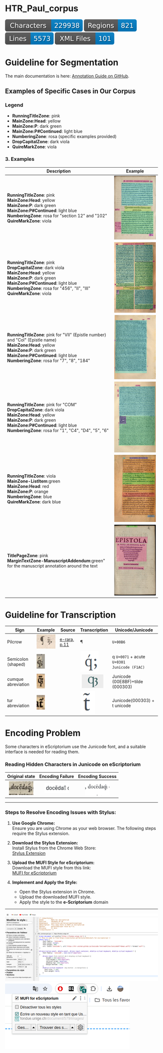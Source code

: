 # HTR_Paul_corpus

![characters badge](badges/characters.svg) ![regions badge](badges/regions.svg) ![lines badge](badges/lines.svg) ![files badge](badges/files.svg)

# Guideline for Segmentation

The main documentation  is here: [Annotation Guide on GitHub](https://github.com/DEFI-COLaF/LADaS/blob/main/AnnotationGuide.md).

## Examples of Specific Cases in Our Corpus

### Legend
- **RunningTitleZone**: pink
- **MainZone:Head**: yellow
- **MainZone:P**: dark green
- **MainZone:P#Continued**: light blue
- **NumberingZone**: rosa (specific examples provided)
- **DropCapitalZone**: dark viola
- **QuireMarkZone**: viola

### 3. Examples

| Description | Example |
| -------- | ------- |
| **RunningTitleZone**: pink <br/> **MainZone:Head**: yellow <br/> **MainZone:P**: dark green <br/> **MainZone:P#Continued**: light blue <br/> **NumberingZone**: rosa for "section 12" and "102" <br/> **QuireMarkZone**: viola | <img src="/pictures/Bucer_Eph_1.png" width="300"/> |
| **RunningTitleZone**: pink <br/> **DropCapitalZone**: dark viola <br/> **MainZone:Head**: yellow <br/> **MainZone:P**: dark green <br/> **MainZone:P#Continued**: light blue <br/> **NumberingZone**: rosa for "456", "II", "III" <br/> **QuireMarkZone**: viola | <img src="/pictures/Bucer_Rm_1.png" width="300"/> |
| **RunningTitleZone**: pink for "VII" (Epistle number) and "Col" (Epistle name) <br/> **MainZone:Head**: yellow <br/> **MainZone:P**: dark green <br/> **MainZone:P#Continued**: light blue <br/> **NumberingZone**: rosa for "7", "8", "184" | <img src="/pictures/Lefevre_1.png" width="300"/> |
| **RunningTitleZone**: pink for "COM" <br/> **DropCapitalZone**: dark viola <br/> **MainZone:Head**: yellow <br/> **MainZone:P**: dark green <br/> **MainZone:P#Continued**: light blue <br/> **NumberingZone**: rosa for "1", "C4", "D4", "5", "6" | <img src="/pictures/Lefevre_2.png" width="300"/> |
| **RunningTitleZone**: viola <br/> **MainZone-ListItem**:green <br> **MainZone:Head**: red <br/> **MainZone:P**: orange <br> **NumberingZone**: blue <br> **QuireMarkZone**: dark blue | <img src="/pictures/entry.png" width="300"/> |
| **TitlePageZone**: pink <br/> **MarginTextZone-ManuscriptAddendum**:green" for the manuscript annotation around the text <br> | <img src="/pictures/margin_cursive.png" width="300"/> |


# Guideline for Transcription

| **Sign**             | **Example**                                                                                          | **Source**                                  | **Transcription** | **Unicode/Junicode** |
|----------------------|-----------------------------------------------------------------------------------------------------|--------------------------------------------|-------------------|-------------|
| Pilcrow              | <img src="https://github.com/FourbeFlo/Lambertus/blob/main/images/piedDeMouche_1.jpg" alt="Pillcrow" width="85" height="47"> | [e-rara, p.11](https://doi.org/10.3931/e-rara-6338) | ¶                 |     `U+00B6`        |
| Semicolon (shaped)   | <img src="https://github.com/FourbeFlo/Lambertus/blob/main/images/semi-colon%20shapped.png" alt="semi-colon" width="27" height="48"> |                                       | <img src="pictures/mysteria_litterae/que_acute_semicolon2.png" alt="que accentue" width="60" height="67">               | q `U+0071` + acute `U+0301` <br>  `Junicode (F1AC)`             |
|cumque abreviation | <img src="pictures/mysteria_litterae/cumque_abreviation.png" alt="cumque" width="27" height="48"> | | <img src="pictures/mysteria_litterae/que_ligature.png" alt="cumque" width="76" height="45"> | Junicode (00E8BF)+tilde (000303)|
|tur abreviation  | <img src="pictures/mysteria_litterae/tur_abreviation.png" alt="tur" width="27" height="48"> || <img src="pictures/mysteria_litterae/tur_online.png" alt="cumque" width="48" height="75">| Junicode(000303)  + t unicode|

# Encoding Problem
Some characters in eScriptorium use the Junicode font, and a suitable interface is needed for reading them.

### Reading Hidden Characters in Junicode on eScriptorium

| Original state | Encoding Failure | Encoding Success |
|:----------------:|:-----------------:|:----------------:|
| <img src="./pictures/stylus/qligature.png" width="80"> |  <img src="./pictures/stylus/encodingfail.png" width="80"> | <img src="./pictures/stylus/encoding_working.png" width="80">|

---

### Steps to Resolve Encoding Issues with Stylus:

1. **Use Google Chrome:**  
   Ensure you are using Chrome as your web browser. The following steps require the Stylus extension.

2. **Download the Stylus Extension:**  
   Install Stylus from the Chrome Web Store:  
   [Stylus Extension](https://chromewebstore.google.com/detail/stylus/clngdbkpkpeebahjckkjfobafhncgmne)

3. **Upload the MUFI Style for eScriptorium:**  
   Download the MUFI style from this link:  
   [MUFI for eScriptorium](https://userstyles.world/style/3915/mufi-for-escriptorium)

4. **Implement and Apply the Style:**  
   - Open the Stylus extension in Chrome.  
   - Upload the downloaded MUFI style.  
   - Apply the style to the **e-Scriptorium** domain
---

<img src="./pictures/stylus/change_stylecss.png" > <br/>
<img src="./pictures/stylus/plugin_stylus.png" > <br/>
     



